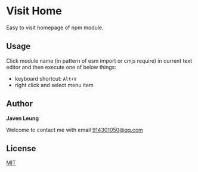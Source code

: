 # Visit Home

Easy to visit homepage of npm module.

## Usage

Click module name (in pattern of esm import or cmjs require) in current text editor and then execute one of below things:

-   keyboard shortcut: `Alt+V`
-   right click and select menu item

## Author

<strong>Javen Leung</strong>

Welcome to contact me with email 914301050@qq.com

## License

[MIT](./LICENSE)

